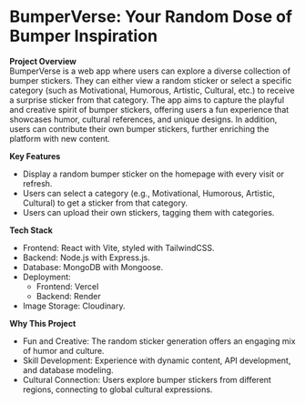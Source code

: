 # BumperVerse: Your Random Dose of Bumper Inspiration

**Project Overview**  
BumperVerse is a web app where users can explore a diverse collection of bumper stickers. They can either view a random sticker or select a specific category (such as Motivational, Humorous, Artistic, Cultural, etc.) to receive a surprise sticker from that category. The app aims to capture the playful and creative spirit of bumper stickers, offering users a fun experience that showcases humor, cultural references, and unique designs. In addition, users can contribute their own bumper stickers, further enriching the platform with new content.

**Key Features**  
- Display a random bumper sticker on the homepage with every visit or refresh.  
- Users can select a category (e.g., Motivational, Humorous, Artistic, Cultural) to get a sticker from that category.  
- Users can upload their own stickers, tagging them with categories.

**Tech Stack**  
- Frontend: React with Vite, styled with TailwindCSS.  
- Backend: Node.js with Express.js.  
- Database: MongoDB with Mongoose.  
- Deployment:
  - Frontend: Vercel
  - Backend: Render
- Image Storage: Cloudinary.

**Why This Project**  
- Fun and Creative: The random sticker generation offers an engaging mix of humor and culture.  
- Skill Development: Experience with dynamic content, API development, and database modeling.  
- Cultural Connection: Users explore bumper stickers from different regions, connecting to global cultural expressions.
